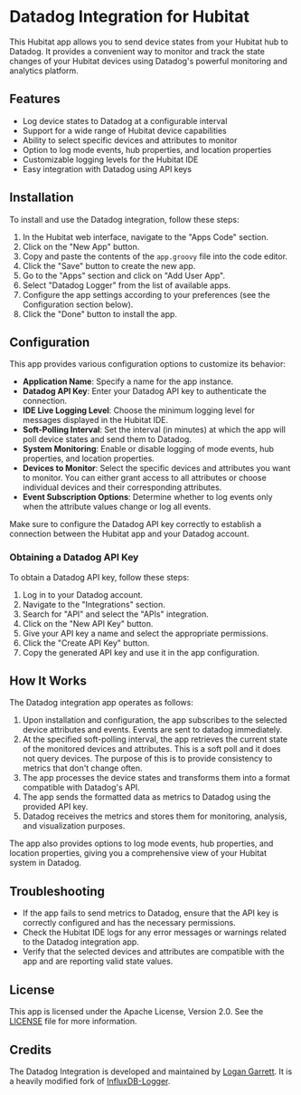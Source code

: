 # Datadog Integration for Hubitat

This Hubitat app allows you to send device states from your Hubitat hub to Datadog. It provides a convenient way to monitor and track the state changes of your Hubitat devices using Datadog's powerful monitoring and analytics platform.

## Features

- Log device states to Datadog at a configurable interval
- Support for a wide range of Hubitat device capabilities
- Ability to select specific devices and attributes to monitor
- Option to log mode events, hub properties, and location properties
- Customizable logging levels for the Hubitat IDE
- Easy integration with Datadog using API keys

## Installation

To install and use the Datadog integration, follow these steps:

1. In the Hubitat web interface, navigate to the "Apps Code" section.
2. Click on the "New App" button.
3. Copy and paste the contents of the `app.groovy` file into the code editor.
4. Click the "Save" button to create the new app.
5. Go to the "Apps" section and click on "Add User App".
6. Select "Datadog Logger" from the list of available apps.
7. Configure the app settings according to your preferences (see the Configuration section below).
8. Click the "Done" button to install the app.

## Configuration

This app provides various configuration options to customize its behavior:

- **Application Name**: Specify a name for the app instance.
- **Datadog API Key**: Enter your Datadog API key to authenticate the connection.
- **IDE Live Logging Level**: Choose the minimum logging level for messages displayed in the Hubitat IDE.
- **Soft-Polling Interval**: Set the interval (in minutes) at which the app will poll device states and send them to Datadog.
- **System Monitoring**: Enable or disable logging of mode events, hub properties, and location properties.
- **Devices to Monitor**: Select the specific devices and attributes you want to monitor. You can either grant access to all attributes or choose individual devices and their corresponding attributes.
- **Event Subscription Options**: Determine whether to log events only when the attribute values change or log all events.

Make sure to configure the Datadog API key correctly to establish a connection between the Hubitat app and your Datadog account.

### Obtaining a Datadog API Key

To obtain a Datadog API key, follow these steps:

1. Log in to your Datadog account.
2. Navigate to the "Integrations" section.
3. Search for "API" and select the "APIs" integration.
4. Click on the "New API Key" button.
5. Give your API key a name and select the appropriate permissions.
6. Click the "Create API Key" button.
7. Copy the generated API key and use it in the app configuration.

## How It Works

The Datadog integration app operates as follows:

1. Upon installation and configuration, the app subscribes to the selected device attributes and events. Events are sent to datadog immediately.
2. At the specified soft-polling interval, the app retrieves the current state of the monitored devices and attributes. This is a soft poll and it does not query devices. The purpose of this is to provide consistency to metrics that don't change often.
3. The app processes the device states and transforms them into a format compatible with Datadog's API.
4. The app sends the formatted data as metrics to Datadog using the provided API key.
5. Datadog receives the metrics and stores them for monitoring, analysis, and visualization purposes.

The app also provides options to log mode events, hub properties, and location properties, giving you a comprehensive view of your Hubitat system in Datadog.

## Troubleshooting

- If the app fails to send metrics to Datadog, ensure that the API key is correctly configured and has the necessary permissions.
- Check the Hubitat IDE logs for any error messages or warnings related to the Datadog integration app.
- Verify that the selected devices and attributes are compatible with the app and are reporting valid state values.

## License

This app is licensed under the Apache License, Version 2.0. See the [LICENSE](LICENSE) file for more information.

## Credits

The Datadog Integration is developed and maintained by [Logan Garrett](https://github.com/lngarrett). It is a heavily modified fork of [InfluxDB-Logger](https://github.com/HubitatCommunity/InfluxDB-Logger).
